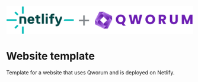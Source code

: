 [![Qworum's Netlify Build Plugin](Qworum-plus-Netlify.svg)](https://app.netlify.com/plugins/@qworum/netlify-plugin-qworum/install)

# Website template

Template for a website that uses Qworum and is deployed on Netlify.
